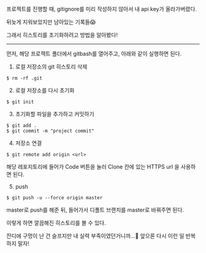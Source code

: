 프로젝트를 진행할 때, gitignore를 미리 작성하지 않아서 내 api key가 올라가버렸다.

뒤늦게 지워보았지만 남아있는 기록들😱

그래서 히스토리를 초기화하려고 방법을 알아봤다!



***



먼저, 해당 프로젝트 폴더에서 gitbash를 열어주고, 아래와 같이 실행하면 된다.



1. 로컬 저장소의 git 히스토리 삭제

```
$ rm -rf .git
```

 

2. 로컬 저장소를 다시 초기화

```
$ git init
```

 

3. 초기화할 파일을 추가하고 커밋하기

```
$ git add .
$ git commit -m "project commit"
```

 

4. 저장소 연결 

```
$ git remote add origin <url>
```

해당 레포지토리에 들어가 Code 버튼을 눌러 Clone 칸에 있는 HTTPS url 을 사용하면 된다.



5. push

```
$ git push -u --force origin master
```



master로 push를 해준 뒤, 들어가서 디폴트 브랜치를 master로 바꿔주면 된다.





이렇게 하면 깔끔해진 히스토리를 볼 수 있다.

잔디에 구멍이 난 건 슬프지만 내 실력 부족이였던거니까...🥲 앞으론 다시 이런 일 반복하지 말자!